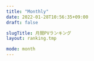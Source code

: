 ```yaml
---
title: "Monthly"
date: 2022-01-28T10:56:35+09:00
draft: false

slugTitle: 月間PVランキング
layout: ranking.tmp

mode: month
---
```


